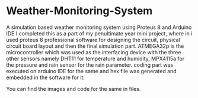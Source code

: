 # Weather-Monitoring-System
A simulation based weather monitoring system using Proteus 8 and Arduino IDE
I completed this as a part of my penultimate year mini project, where in i used proteus 8 professional software for designing the circuit, physical circuit board layout and then the final simulation part. 
ATMEGA32p is the microcontroller which was used as the interfacing device with the three other sensors namely DHT11 for temperature and humidity, MPX4115a for the pressure and rain sensor for the rain parameter. 
coding part was executed on arduino IDE for the same and hex file was generated and embedded in the software for it. 


You can find the images and code for the same in files. 
